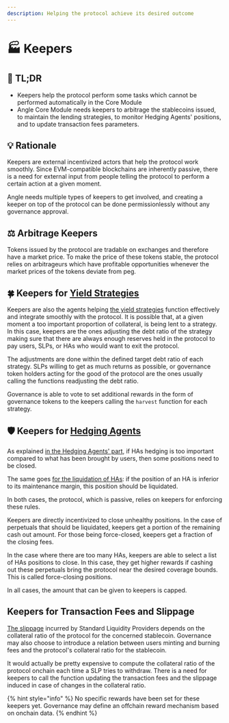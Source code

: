 ```yaml
---
description: Helping the protocol achieve its desired outcome
---
```


# 🏭 Keepers

## 🔎 TL;DR

- Keepers help the protocol perform some tasks which cannot be performed automatically in the Core Module
- Angle Core Module needs keepers to arbitrage the stablecoins issued, to maintain the lending strategies, to monitor Hedging Agents' positions, and to update transaction fees parameters.

## 💡 Rationale

Keepers are external incentivized actors that help the protocol work smoothly. Since EVM-compatible blockchains are inherently passive, there is a need for external input from people telling the protocol to perform a certain action at a given moment.

Angle needs multiple types of keepers to get involved, and creating a keeper on top of the protocol can be done permissionlessly without any governance approval.

## ⚖️ Arbitrage Keepers

Tokens issued by the protocol are tradable on exchanges and therefore have a market price. To make the price of these tokens stable, the protocol relies on arbitrageurs which have profitable opportunities whenever the market prices of the tokens deviate from peg.

## 🍀 Keepers for [Yield Strategies](../lending.md)

Keepers are also the agents helping [the yield strategies](../lending.md) function effectively and integrate smoothly with the protocol. It is possible that, at a given moment a too important proportion of collateral, is being lent to a strategy. In this case, keepers are the ones adjusting the debt ratio of the strategy making sure that there are always enough reserves held in the protocol to pay users, SLPs, or HAs who would want to exit the protocol.

The adjustments are done within the defined target debt ratio of each strategy. SLPs willing to get as much returns as possible, or governance token holders acting for the good of the protocol are the ones usually calling the functions readjusting the debt ratio.

Governance is able to vote to set additional rewards in the form of governance tokens to the keepers calling the `harvest` function for each strategy.

## 🛡️ Keepers for [Hedging Agents](../../concepts/other-aspects/hedging-agents/)

As explained [in the Hedging Agents' part](../hedging-agents/faq-ha.md#what-happens-if-there-are-too-many-has-with-respect-to-the-amount-to-hedge-from-the-core-module), if HAs hedging is too important compared to what has been brought by users, then some positions need to be closed.

The same goes [for the liquidation of HAs](../hedging-agents/README.md#💧-has-liquidations): if the position of an HA is inferior to its maintenance margin, this position should be liquidated.

In both cases, the protocol, which is passive, relies on keepers for enforcing these rules.

Keepers are directly incentivized to close unhealthy positions. In the case of perpetuals that should be liquidated, keepers get a portion of the remaining cash out amount. For those being force-closed, keepers get a fraction of the closing fees.

In the case where there are too many HAs, keepers are able to select a list of HAs positions to close. In this case, they get higher rewards if cashing out these perpetuals bring the protocol near the desired coverage bounds. This is called force-closing positions.

In all cases, the amount that can be given to keepers is capped.

## Keepers for Transaction Fees and Slippage

[The slippage](../standard-liquidity-providers/README.md#🥅-slippage) incurred by Standard Liquidity Providers depends on the collateral ratio of the protocol for the concerned stablecoin. Governance may also choose to introduce a relation between users minting and burning fees and the protocol's collateral ratio for the stablecoin.

It would actually be pretty expensive to compute the collateral ratio of the protocol onchain each time a SLP tries to withdraw. There is a need for keepers to call the function updating the transaction fees and the slippage induced in case of changes in the collateral ratio.

{% hint style="info" %}
No specific rewards have been set for these keepers yet. Governance may define an offchain reward mechanism based on onchain data.
{% endhint %}
